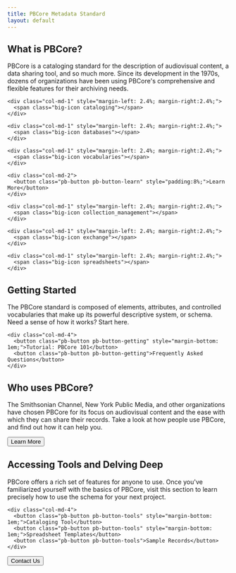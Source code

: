 ```yaml
---
title: PBCore Metadata Standard
layout: default
---
```

<section id="what-is-pbcore">
  <h2 class="blue-title">What is PBCore?</h2>
  <p>PBCore is a cataloging standard for the description of audiovisual content, a data sharing tool, and so much more. Since its development in the 1970s, dozens of organizations have been using PBCore's comprehensive and flexible features for their archiving needs.</p>


  <div class="row">


    <div class="col-md-1" style="margin-left: 2.4%; margin-right:2.4%;">
      <span class="big-icon cataloging"></span>
    </div>

    <div class="col-md-1" style="margin-left: 2.4%; margin-right:2.4%;">
      <span class="big-icon databases"></span>
    </div>

    <div class="col-md-1" style="margin-left: 2.4%; margin-right:2.4%;">
      <span class="big-icon vocabularies"></span>
    </div>

    <div class="col-md-2">
      <button class="pb-button pb-button-learn" style="padding:8%;">Learn More</button>
    </div>

    <div class="col-md-1" style="margin-left: 2.4%; margin-right:2.4%;">
      <span class="big-icon collection_management"></span>
    </div>

    <div class="col-md-1" style="margin-left: 2.4%; margin-right:2.4%;">
      <span class="big-icon exchange"></span>
    </div>

    <div class="col-md-1" style="margin-left: 2.4%; margin-right:2.4%;">
      <span class="big-icon spreadsheets"></span>
    </div>


  </div>
</section>

<section id="getting-started">
  <div class="row">
    <div class="col-md-12">
      <h2>Getting Started</h2>
    </div>
  </div>

  <div class="row">
    <div class="col-md-8">
      The PBCore standard is composed of elements, attributes, and controlled vocabularies that make up its powerful descriptive system, or schema. Need a sense of how it works? Start here.
    </div>

    <div class="col-md-4">
      <button class="pb-button pb-button-getting" style="margin-bottom: 1em;">Tutorial: PBCore 101</button>
      <button class="pb-button pb-button-getting">Frequently Asked Questions</button>
    </div>
  </div>

</section>
<section id="who-uses-pbcore">
  <h2>Who uses PBCore?</h2>
  <p>The Smithsonian Channel, New York Public Media, and other organizations have chosen PBCore for its focus on audiovisual content and the ease with which they can share their records. Take a look at how people use PBCore, and find out how it can help you.</p>
  <button class="pb-button pb-button-who">Learn More</button>
</section>
<section id="accessing-tools">
  <h2>Accessing Tools and Delving Deep</h2>

  <div class="row">
    <div class="col-md-8">
      <p>PBCore offers a rich set of features for anyone to use. Once you've familiarized yourself with the basics of PBCore, visit this section to learn precisely how to use the schema for your next project.</p>
    </div>

    <div class="col-md-4">
      <button class="pb-button pb-button-tools" style="margin-bottom: 1em;">Cataloging Tool</button>
      <button class="pb-button pb-button-tools" style="margin-bottom: 1em;">Spreadsheet Templates</button>
      <button class="pb-button pb-button-tools">Sample Records</button>
    </div>
  </div>
</section>

<section>
  <button class="pb-button pb-button-learn">Contact Us</button>
</section>
